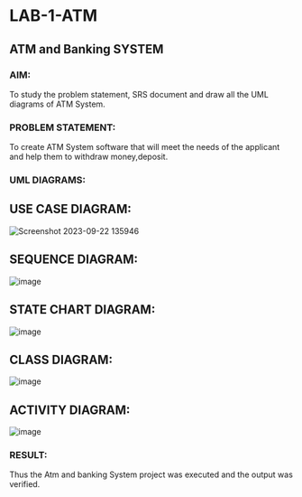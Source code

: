 # LAB-1-ATM
## ATM and Banking SYSTEM
### AIM: 
To study the problem statement, SRS document and draw all the UML diagrams of ATM
System.
### PROBLEM STATEMENT:
To create ATM System software that will meet the needs of the applicant and help them
to withdraw money,deposit.
### UML DIAGRAMS:

## USE CASE DIAGRAM:

![Screenshot 2023-09-22 135946](https://github.com/nkishore2210/LAB-1-ATM/assets/118707090/96a14084-721a-468e-89d9-f0c682c12424)

## SEQUENCE DIAGRAM:

![image](https://github.com/nkishore2210/LAB-1-ATM/assets/118707090/3b99b638-be01-4536-897f-d8f4964031d2)

## STATE CHART DIAGRAM:

![image](https://github.com/nkishore2210/LAB-1-ATM/assets/118707090/a68cdbc9-6428-46bc-8018-ecddbfb94e43)

## CLASS DIAGRAM:

![image](https://github.com/nkishore2210/LAB-1-ATM/assets/118707090/1541732b-f34a-4a54-9804-fc9928da576a)

## ACTIVITY DIAGRAM:

![image](https://github.com/nkishore2210/LAB-1-ATM/assets/118707090/d4bea699-e7b3-41b0-9493-4fa3952c615d)

### RESULT: 
Thus the Atm and banking System project was executed and the output was verified.
